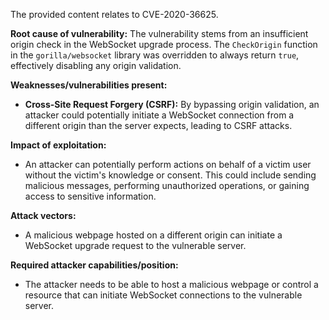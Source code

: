 The provided content relates to CVE-2020-36625.

**Root cause of vulnerability:**
The vulnerability stems from an insufficient origin check in the WebSocket upgrade process. The `CheckOrigin` function in the `gorilla/websocket` library was overridden to always return `true`, effectively disabling any origin validation.

**Weaknesses/vulnerabilities present:**
- **Cross-Site Request Forgery (CSRF):** By bypassing origin validation, an attacker could potentially initiate a WebSocket connection from a different origin than the server expects, leading to CSRF attacks.

**Impact of exploitation:**
- An attacker can potentially perform actions on behalf of a victim user without the victim's knowledge or consent. This could include sending malicious messages, performing unauthorized operations, or gaining access to sensitive information.

**Attack vectors:**
- A malicious webpage hosted on a different origin can initiate a WebSocket upgrade request to the vulnerable server.

**Required attacker capabilities/position:**
- The attacker needs to be able to host a malicious webpage or control a resource that can initiate WebSocket connections to the vulnerable server.